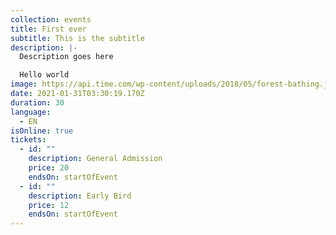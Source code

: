 ```yaml
---
collection: events
title: First ever
subtitle: This is the subtitle
description: |-
  Description goes here

  Hello world
image: https://api.time.com/wp-content/uploads/2018/05/forest-bathing.jpg
date: 2021-01-31T03:30:19.170Z
duration: 30
language:
  - EN
isOnline: true
tickets:
  - id: ""
    description: General Admission
    price: 20
    endsOn: startOfEvent
  - id: ""
    description: Early Bird
    price: 12
    endsOn: startOfEvent
---
```

